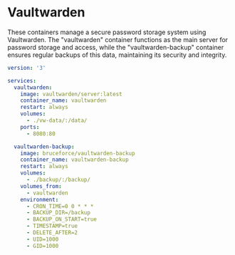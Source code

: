 # Vaultwarden

These containers manage a secure password storage system using Vaultwarden. The "vaultwarden" container functions as the main server for password storage and access, while the "vaultwarden-backup" container ensures regular backups of this data, maintaining its security and integrity.

```yaml
version: '3'

services:
  vaultwarden:
    image: vaultwarden/server:latest
    container_name: vaultwarden
    restart: always
    volumes:
      - ./vw-data/:/data/
    ports:
      - 8080:80

  vaultwarden-backup:
    image: bruceforce/vaultwarden-backup
    container_name: vaultwarden-backup
    restart: always
    volumes:
      - ./backup/:/backup/
    volumes_from:
      - vaultwarden
    environment:
      - CRON_TIME=0 0 * * *
      - BACKUP_DIR=/backup
      - BACKUP_ON_START=true
      - TIMESTAMP=true
      - DELETE_AFTER=2
      - UID=1000
      - GID=1000
```
